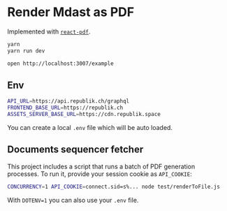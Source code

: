 # Render Mdast as PDF

Implemented with [`react-pdf`](https://github.com/diegomura/react-pdf).

```sh
yarn
yarn run dev

open http://localhost:3007/example
```

## Env

```sh
API_URL=https://api.republik.ch/graphql
FRONTEND_BASE_URL=https://republik.ch
ASSETS_SERVER_BASE_URL=https://cdn.republik.space
```

You can create a local `.env` file which will be auto loaded.

## Documents sequencer fetcher

This project includes a script that runs a batch of PDF generation processes. To run it, provide your session cookie as `API_COOKIE`:

```sh
CONCURRENCY=1 API_COOKIE=connect.sid=s%... node test/renderToFile.js
```

With `DOTENV=1` you can also use your `.env` file.
